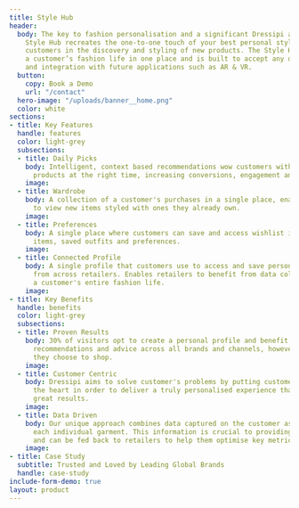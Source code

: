 ```yaml
---
title: Style Hub
header:
  body: The key to fashion personalisation and a significant Dressipi advantage, the
    Style Hub recreates the one-to-one touch of your best personal stylist by guiding
    customers in the discovery and styling of new products. The Style Hub centralises
    a customer’s fashion life in one place and is built to accept any data sources
    and integration with future applications such as AR & VR.
  button:
    copy: Book a Demo
    url: "/contact"
  hero-image: "/uploads/banner__home.png"
  color: white
sections:
- title: Key Features
  handle: features
  color: light-grey
  subsections:
  - title: Daily Picks
    body: Intelligent, context based recommendations wow customers with the right
      products at the right time, increasing conversions, engagement and loyalty.
    image: 
  - title: Wardrobe
    body: A collection of a customer's purchases in a single place, enabling them
      to view new items styled with ones they already own.
    image: 
  - title: Preferences
    body: A single place where customers can save and access wishlist items, liked
      items, saved outfits and preferences.
    image: 
  - title: Connected Profile
    body: A single profile that customers use to access and save personalised content
      from across retailers. Enables retailers to benefit from data collected from
      a customer's entire fashion life.
    image: 
- title: Key Benefits
  handle: benefits
  color: light-grey
  subsections:
  - title: Proven Results
    body: 30% of visitors opt to create a personal profile and benefit from enhanced
      recommendations and advice across all brands and channels, however and wherever
      they choose to shop.
    image: 
  - title: Customer Centric
    body: Dressipi aims to solve customer's problems by putting customer needs at
      the heart in order to deliver a truly personalised experience that delivers
      great results.
    image: 
  - title: Data Driven
    body: Our unique approach combines data captured on the customer as well as on
      each individual garment. This information is crucial to providing true personalisation,
      and can be fed back to retailers to help them optimise key metrics.
    image: 
- title: Case Study
  subtitle: Trusted and Loved by Leading Global Brands
  handle: case-study
include-form-demo: true
layout: product
---
```


